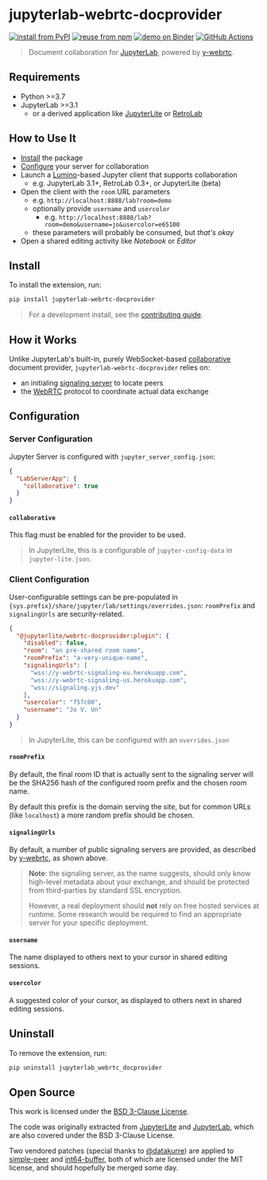 # jupyterlab-webrtc-docprovider

[![install from PyPI][pypi-badge]][pypi] [![reuse from npm][npm-badge]][npm]
[![demo on Binder][binder-badge]][binder] [![GitHub Actions][ci-badge]][ci]

> Document collaboration for [JupyterLab], powered by [y-webrtc].

## Requirements

- Python >=3.7
- JupyterLab >=3.1
  - or a derived application like [JupyterLite] or [RetroLab]

## How to Use It

- [Install](#Install) the package
- [Configure](#Configuration) your server for collaboration
- Launch a [Lumino]-based Jupyter client that supports collaboration
  - e.g. JupyterLab 3.1+, RetroLab 0.3+, or JupyterLite (beta)
- Open the client with the `room` URL parameters
  - e.g. `http://localhost:8888/lab?room=demo`
  - optionally provide `username` and `usercolor`
    - e.g. `http://localhost:8888/lab?room=demo&username=jo&usercolor=e65100`
  - these parameters will probably be consumed, but _that's okay_
- Open a shared editing activity like _Notebook_ or _Editor_

## Install

To install the extension, run:

```bash
pip install jupyterlab-webrtc-docprovider
```

> For a development install, see the [contributing guide].

## How it Works

Unlike JupyterLab's built-in, purely WebSocket-based [collaborative] document provider,
`jupyterlab-webrtc-docprovider` relies on:

- an initialing [signaling server] to locate peers
- the [WebRTC] protocol to coordinate actual data exchange

## Configuration

### Server Configuration

Jupyter Server is configured with `jupyter_server_config.json`:

```json
{
  "LabServerApp": {
    "collaborative": true
  }
}
```

#### `collaborative`

This flag must be enabled for the provider to be used.

> In JupyterLite, this is a configurable of `jupyter-config-data` in
> `jupyter-lite.json`.

### Client Configuration

User-configurable settings can be pre-populated in
`{sys.prefix}/share/jupyter/lab/settings/overrides.json`: `roomPrefix` and
`signalingUrls` are security-related.

```json
{
  "@jupyterlite/webrtc-docprovider:plugin": {
    "disabled": false,
    "room": "an pre-shared room name",
    "roomPrefix": "a-very-unique-name",
    "signalingUrls": [
      "wss://y-webrtc-signaling-eu.herokuapp.com",
      "wss://y-webrtc-signaling-us.herokuapp.com",
      "wss://signaling.yjs.dev"
    ],
    "usercolor": "f57c00",
    "username": "Jo V. Un"
  }
}
```

> In JupyterLite, this can be configured with an `overrides.json`

#### `roomPrefix`

By default, the final room ID that is actually sent to the signaling server will be the
SHA256 hash of the configured room prefix and the chosen room name.

By default this prefix is the domain serving the site, but for common URLs (like
`localhost`) a more random prefix should be chosen.

#### `signalingUrls`

By default, a number of public signaling servers are provided, as described by
[y-webrtc], as shown above.

> **Note**: the signaling server, as the name suggests, should only know high-level
> metadata about your exchange, and should be protected from third-parties by standard
> SSL encryption.
>
> However, a real deployment should **not** rely on free hosted services at runtime.
> Some research would be required to find an appropriate server for your specific
> deployment.

#### `username`

The name displayed to others next to your cursor in shared editing sessions.

#### `usercolor`

A suggested color of your cursor, as displayed to others next in shared editing
sessions.

## Uninstall

To remove the extension, run:

```bash
pip uninstall jupyterlab_webrtc_docprovider
```

## Open Source

This work is licensed under the [BSD 3-Clause License][license].

The code was originally extracted from [JupyterLite] and [JupyterLab], which are also
covered under the BSD 3-Clause License.

Two vendored patches (special thanks to [@datakurre]) are applied to
[simple-peer](https://github.com/feross/simple-peer) and
[int64-buffer](https://github.com/kawanet/int64-buffer), both of which are licensed
under the MIT license, and should hopefully be merged some day.

[webrtc]:
  https://developer.mozilla.org/en-US/docs/Web/API/WebRTC_API/Signaling_and_video_calling
[signaling server]:
  https://developer.mozilla.org/en-US/docs/Web/API/WebRTC_API/Signaling_and_video_calling#the_signaling_server
[y-webrtc]: https://github.com/yjs/y-webrtc
[jupyterlite]: https://github.com/jupyterlite/jupyterlite
[jupyterlab]: https://github.com/jupyterlab/jupyterlab
[retrolab]: https://github.com/jupyterlab/retrolab
[license]:
  https://github.com/jupyterlite/jupyterlab-webrtc-docprovider/blob/main/LICENSE
[collaborative]: https://jupyterlab.readthedocs.io/en/stable/user/rtc.html
[lumino]: https://github.com/jupyterlab/lumino
[contributing guide]:
  https://github.com/jupyterlite/jupyterlab-webrtc-docprovider/blob/main/CONTRIBUTING.md
[@datakurre]: https://github.com/datakurre/
[binder]:
  https://mybinder.org/v2/gh/jupyterlite/jupyterlab-webrtc-docprovider/main?urlpath=lab
[binder-badge]: https://mybinder.org/badge_logo.svg
[ci-badge]:
  https://github.com/jupyterlite/jupyterlab-webrtc-docprovider/workflows/Build/badge.svg
[ci]:
  https://github.com/jupyterlite/jupyterlab-webrtc-docprovider/actions/workflows/build.yml
[pypi]: https://pypi.org/project/jupyterlab-webrtc-docprovider
[pypi-badge]: https://img.shields.io/pypi/v/jupyterlab-webrtc-docprovider
[npm]: https://npmjs.com/package/@jupyterlite/webrtc-docprovider
[npm-badge]: https://img.shields.io/npm/v/@jupyterlite/webrtc-docprovider

